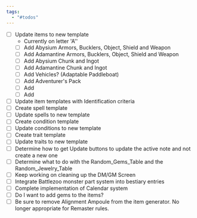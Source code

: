 ```yaml
---
tags:
  - "#todos"
---
```



- [ ] Update items to new template
	- Currently on letter 'A''
	- [ ] Add Abysium Armors, Bucklers, Object, Shield and Weapon
	- [ ] Add Adamantine Armors, Bucklers, Object, Shield and Weapon
	- [ ] Add Abysium Chunk and Ingot
	- [ ] Add Adamantine Chunk and Ingot
	- [ ] Add Vehicles? (Adaptable Paddleboat)
	- [ ] Add Adventurer's Pack
	- [ ] Add 
	- [ ] Add  
- [ ] Update item templates with Identification criteria
- [ ] Create spell template
- [ ] Update spells to new template
- [ ] Create condition template
- [ ] Update conditions to new template
- [ ] Create trait template
- [ ] Update traits to new template
- [ ] Determine how to get Update buttons to update the active note and not create a new one
- [ ] Determine what to do with the Random_Gems_Table and the Random_Jewelry_Table
- [ ] Keep working on cleaning up the DM/GM Screen
- [ ] Integrate Battlezoo monster part system into bestiary entries
- [ ] Complete implementation of Calendar system
- [ ] Do I want to add gems to the items?
- [ ] Be sure to remove Alignment Ampoule from the item generator.  No longer appropriate for Remaster rules.